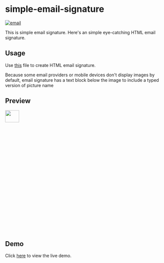 # simple-email-signature

[![email](https://img.shields.io/static/v1.svg?label=Email&message=Signature&color=grey&logo=gmail&style=flat&logoColor=white&colorA=critical)](https://github.com/DarekRepos/simple-email-signature)

This is simple email signature. Here's an simple eye-catching HTML email signature.

## Usage

Use [this](https://github.com/DarekRepos/simple-email-signature/blob/main/gmail-signature-template.html) file to create HTML email signature.

Because some email providers or mobile devices don't display images by default, email signature has a text block below the image to include a typed version of picture name

## Preview
<img src=".docs\img\preview-email-template.png" height="10%" width="30%">


## Demo

Click [here](https://darekrepos.github.io/simple-email-signature/) to view the live demo.
